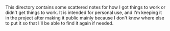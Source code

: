 This directory contains some scattered notes for how I got things to work or
didn't get things to work. It is intended for personal use, and I'm keeping it
in the project after making it public mainly because I don't know where else to
put it so that I'll be able to find it again if needed.
